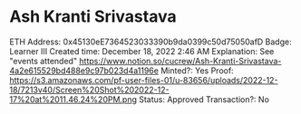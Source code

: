 # Ash Kranti Srivastava

ETH Address: 0x45130eE7364523033390b9da0399c50d75050afD
Badge: Learner III
Created time: December 18, 2022 2:46 AM
Explanation: See "events attended" https://www.notion.so/cucrew/Ash-Kranti-Srivastava-4a2e615529bd488e9c97b023d4a1196e
Minted?: Yes
Proof: https://s3.amazonaws.com/pf-user-files-01/u-83656/uploads/2022-12-18/7213v40/Screen%20Shot%202022-12-17%20at%2011.46.24%20PM.png
Status: Approved
Transaction?: No